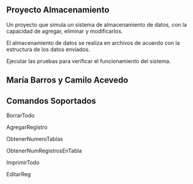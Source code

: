 ## Proyecto Almacenamiento

Un proyecto que simula un sistema de almacenamiento de datos, con la capacidad de agregar, eliminar y modificarlos.

El almacenamiento de datos se realiza en archivos de acuerdo con la estructura de los datos enviados.

Ejecutar las pruebas para verificar el funcionamiento del sistema.

## María Barros y Camilo Acevedo

## Comandos Soportados

BorrarTodo

AgregarRegistro

ObtenerNumeroTablas

ObtenerNumRegistrosEnTabla

ImprimirTodo

EditarReg
